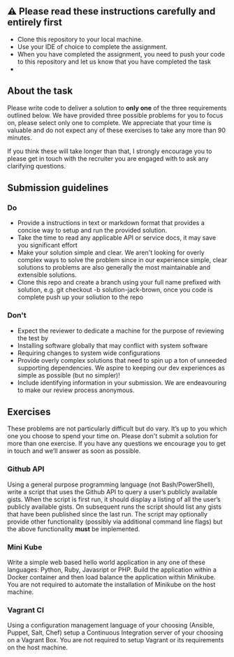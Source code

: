  ## :warning: Please read these instructions carefully and entirely first
* Clone this repository to your local machine.
* Use your IDE of choice to complete the assignment.
* When you have completed the assignment, you need to  push your code to this repository and let us know that you have completed the task
* 
## About the task

Please write code to deliver a solution to **only one** of the three requirements outlined below. We have provided three possible problems for you to focus on, please select only one to complete. We appreciate that your time is valuable and do not expect any of these exercises to take any more than 90 minutes.

If you think these will take longer than that, I strongly encourage you to please get in touch with the recruiter you are engaged with to ask any clarifying questions.

## Submission guidelines

### Do

- Provide a instructions in text or markdown format that provides a concise way to setup and run the provided solution. 
- Take the time to read any applicable API or service docs, it may save you significant effort 
- Make your solution simple and clear. We aren't looking for overly complex ways to solve the problem since in our experience simple, clear solutions to problems are also generally the most maintainable and extensible solutions.  
- Clone this repo and create a branch using your full name prefixed with solution, e.g. git checkout -b solution-jack-brown, once you code is complete push up your soliution to the repo

### Don't 

- Expect the reviewer to dedicate a machine for the purpose of reviewing the test by
- Installing software globally that may conflict with system software
- Requiring changes to system wide configurations
- Provide overly complex solutions that need to spin up a ton of unneeded supporting dependencies. We aspire to keeping our dev experiences as simple as possible (but no simpler)!
- Include identifying information in your submission. We are endeavouring to make our review process anonymous.

## Exercises

These problems are not particularly difficult but do vary. It’s up to you which one you choose to spend your time on. Please don't submit a solution for more than one exercise.
If you have any questions we encourage you to get in touch and we’ll answer as soon as possible.

### Github API

Using a general purpose programming language (not Bash/PowerShell), write a script that uses the Github API to query a user’s publicly available gists. When the script is first run, it should display a listing of all the user’s publicly available gists. On subsequent runs the script should list any gists that have been published since the last run. The script may optionally provide other functionality (possibly via additional command line flags) but the above functionality **must** be implemented.

### Mini Kube

Write a simple web based hello world application in any one of these languages: Python, Ruby, Javasript or PHP. Build the application within a Docker container and then load balance the application within Minikube. You are not required to automate the installation of Minikube on the host machine.

### Vagrant CI
Using a configuration management language of your choosing (Ansible, Puppet, Salt, Chef) setup a Continuous Integration server of your choosing on a Vagrant Box. You are not required to setup Vagrant or its requirements on the host machine.

    
